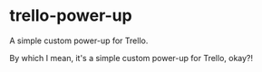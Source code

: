 # trello-power-up
A simple custom power-up for Trello.

By which I mean, it's a simple custom power-up for Trello, okay?!

